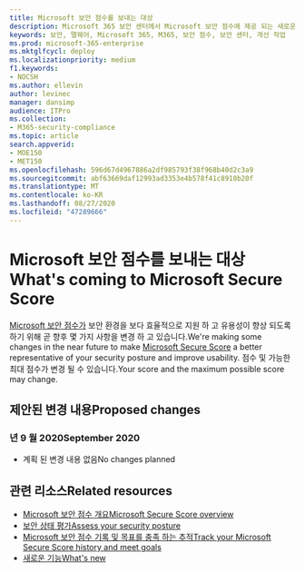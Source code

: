 ```yaml
---
title: Microsoft 보안 점수를 보내는 대상
description: Microsoft 365 보안 센터에서 Microsoft 보안 점수에 제공 되는 새로운 변경 사항에 대해 설명 합니다.
keywords: 보안, 맬웨어, Microsoft 365, M365, 보안 점수, 보안 센터, 개선 작업
ms.prod: microsoft-365-enterprise
ms.mktglfcycl: deploy
ms.localizationpriority: medium
f1.keywords:
- NOCSH
ms.author: ellevin
author: levinec
manager: dansimp
audience: ITPro
ms.collection:
- M365-security-compliance
ms.topic: article
search.appverid:
- MOE150
- MET150
ms.openlocfilehash: 596d67d4967886a2df985793f38f968b40d2c3a9
ms.sourcegitcommit: abf63669daf12993ad3353e4b578f41c8910b20f
ms.translationtype: MT
ms.contentlocale: ko-KR
ms.lasthandoff: 08/27/2020
ms.locfileid: "47289666"
---
```

# <a name="whats-coming-to-microsoft-secure-score"></a><span data-ttu-id="0d95f-104">Microsoft 보안 점수를 보내는 대상</span><span class="sxs-lookup"><span data-stu-id="0d95f-104">What's coming to Microsoft Secure Score</span></span>

<span data-ttu-id="0d95f-105">[Microsoft 보안 점수가](microsoft-secure-score.md) 보안 환경을 보다 효율적으로 지원 하 고 유용성이 향상 되도록 하기 위해 곧 향후 몇 가지 사항을 변경 하 고 있습니다.</span><span class="sxs-lookup"><span data-stu-id="0d95f-105">We're making some changes in the near future to make [Microsoft Secure Score](microsoft-secure-score.md) a better representative of your security posture and improve usability.</span></span> <span data-ttu-id="0d95f-106">점수 및 가능한 최대 점수가 변경 될 수 있습니다.</span><span class="sxs-lookup"><span data-stu-id="0d95f-106">Your score and the maximum possible score may change.</span></span>

## <a name="proposed-changes"></a><span data-ttu-id="0d95f-107">제안된 변경 내용</span><span class="sxs-lookup"><span data-stu-id="0d95f-107">Proposed changes</span></span>

### <a name="september-2020"></a><span data-ttu-id="0d95f-108">년 9 월 2020</span><span class="sxs-lookup"><span data-stu-id="0d95f-108">September 2020</span></span>
- <span data-ttu-id="0d95f-109">계획 된 변경 내용 없음</span><span class="sxs-lookup"><span data-stu-id="0d95f-109">No changes planned</span></span>

## <a name="related-resources"></a><span data-ttu-id="0d95f-110">관련 리소스</span><span class="sxs-lookup"><span data-stu-id="0d95f-110">Related resources</span></span>

- [<span data-ttu-id="0d95f-111">Microsoft 보안 점수 개요</span><span class="sxs-lookup"><span data-stu-id="0d95f-111">Microsoft Secure Score overview</span></span>](microsoft-secure-score.md)
- [<span data-ttu-id="0d95f-112">보안 상태 평가</span><span class="sxs-lookup"><span data-stu-id="0d95f-112">Assess your security posture</span></span>](microsoft-secure-score-improvement-actions.md)
- [<span data-ttu-id="0d95f-113">Microsoft 보안 점수 기록 및 목표를 충족 하는 추적</span><span class="sxs-lookup"><span data-stu-id="0d95f-113">Track your Microsoft Secure Score history and meet goals</span></span>](microsoft-secure-score-history-metrics-trends.md)
- [<span data-ttu-id="0d95f-114">새로운 기능</span><span class="sxs-lookup"><span data-stu-id="0d95f-114">What's new</span></span>](microsoft-secure-score-whats-new.md)
